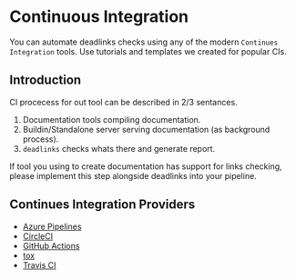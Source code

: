
# Continuous Integration

You can automate deadlinks checks using any of the modern `Continues Integration` tools. Use tutorials and templates we created for  popular CIs.

<h2>Introduction</h2>
CI procecess for out tool can be described in 2/3 sentances.

1. Documentation tools compiling documentation.
2. Buildin/Standalone server serving documentation (as background process).
3. `deadlinks` checks whats there and generate report.

If tool you using to create documentation has support for links checking, please implement this step alongside deadlinks into your pipeline.



<h2>Continues Integration Providers</h2>

* [Azure Pipelines](azure-pipelines.md)
* [CircleCI](circleci.md)
* [GitHub Actions](github-actions.md)
* [tox](tox.md)
* [Travis CI](travis-ci.md)
